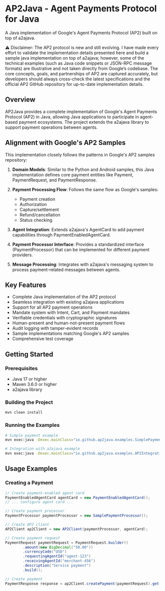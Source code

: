 # AP2Java - Agent Payments Protocol for Java

A Java implementation of Google's Agent Payments Protocol (AP2) built on top of a2ajava.

⚠️ Disclaimer:
The AP2 protocol is new and still evolving. I have made every effort to validate the implementation details presented here and build a sample java implementation on top of a2ajava; however, some of the technical examples (such as Java code snippets or JSON-RPC message formats) are illustrative and not taken directly from Google’s codebase. The core concepts, goals, and partnerships of AP2 are captured accurately, but developers should always cross-check the latest specifications and the official AP2 GitHub repository for up-to-date implementation details.

## Overview

AP2Java provides a complete implementation of Google's Agent Payments Protocol (AP2) in Java, allowing Java applications to participate in agent-based payment ecosystems. The project extends the a2ajava library to support payment operations between agents.

## Alignment with Google's AP2 Samples 

This implementation closely follows the patterns in Google's AP2 samples repository:

1. **Domain Models**: Similar to the Python and Android samples, this Java implementation defines core payment entities like Payment, PaymentRequest, and PaymentResponse.

2. **Payment Processing Flow**: Follows the same flow as Google's samples:
   - Payment creation
   - Authorization
   - Capture/settlement
   - Refund/cancellation
   - Status checking

3. **Agent Integration**: Extends a2ajava's AgentCard to add payment capabilities through PaymentEnabledAgentCard.

4. **Payment Processor Interface**: Provides a standardized interface (PaymentProcessor) that can be implemented for different payment providers.

5. **Message Processing**: Integrates with a2ajava's messaging system to process payment-related messages between agents.

## Key Features

- Complete Java implementation of the AP2 protocol
- Seamless integration with existing a2ajava applications
- Support for all AP2 payment operations
- Mandate system with Intent, Cart, and Payment mandates
- Verifiable credentials with cryptographic signatures
- Human-present and human-not-present payment flows
- Audit logging with tamper-evident records
- Sample implementations matching Google's AP2 samples
- Comprehensive test coverage


## Getting Started

### Prerequisites

- Java 17 or higher
- Maven 3.6.0 or higher
- a2ajava library

### Building the Project

```bash
mvn clean install
```

### Running the Examples

```bash
# Simple payment example
mvn exec:java -Dexec.mainClass="io.github.ap2java.examples.SimplePaymentExample"

# Integration with a2ajava example
mvn exec:java -Dexec.mainClass="io.github.ap2java.examples.AP2IntegrationExample"
```

## Usage Examples

### Creating a Payment

```java
// Create payment-enabled agent card
PaymentEnabledAgentCard agentCard = new PaymentEnabledAgentCard();
// ... configure agent card ...

// Create payment processor
PaymentProcessor paymentProcessor = new SamplePaymentProcessor();

// Create AP2 client
AP2Client ap2Client = new AP2Client(paymentProcessor, agentCard);

// Create payment request
PaymentRequest paymentRequest = PaymentRequest.builder()
        .amount(new BigDecimal("50.00"))
        .currencyCode("USD")
        .requestingAgentId("agent-123")
        .receivingAgentId("merchant-456")
        .description("Service payment")
        .build();

// Create payment
PaymentResponse response = ap2Client.createPayment(paymentRequest).get();
```
